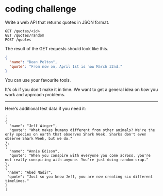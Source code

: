 # coding challenge

Write a web API that returns quotes in JSON format.
```
GET /quotes/<id>
GET /quotes/random
POST /quotes
```
The result of the GET requests should look like this.
```json
{
  "name": "Dean Pelton",
  "quote": "From now on, April 1st is now March 32nd."
}
```

You can use your favourite tools.

It's ok if you don't make it in time. We want to get a general idea on _how_ you work and approach problems.

---

Here's additional test data if you need it:
```
[
{
  "name": "Jeff Winger",
  "quote": "What makes humans different from other animals? We're the only species on earth that observes Shark Week. Sharks don't even observe Shark Week, but we do."
},
{
  "name": "Annie Edison",
  "quote": "When you conspire with everyone you come across, you're not really conspiring with anyone. You're just doing random crap."
},
{
 "name": "Abed Nadir",
 "quote": "Just so you know Jeff, you are now creating six different timelines."
}
]
